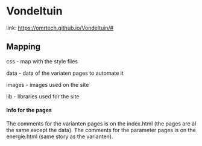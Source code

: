 # Vondeltuin

link: https://omrtech.github.io/Vondeltuin/#

## Mapping

css - map with the style files

data - data of the variaten pages to automate it

images - images used on the site

lib - libraries used for the site

#### Info for the pages
The comments for the varianten pages is on the index.html (the pages are al the same except the data). The comments for the parameter pages is on the energie.html (same story as the varianten).
